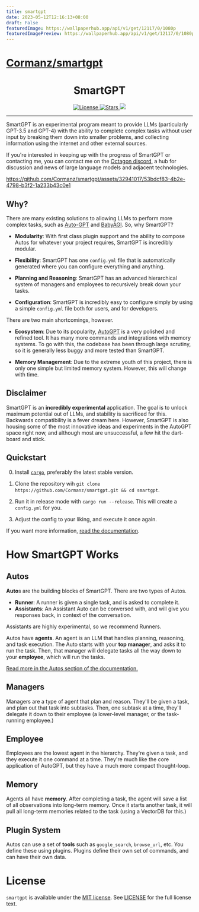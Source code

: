 ```yaml
---
title: smartgpt
date: 2023-05-12T12:16:13+08:00
draft: False
featuredImage: https://wallpaperhub.app/api/v1/get/12117/0/1080p
featuredImagePreview: https://wallpaperhub.app/api/v1/get/12117/0/1080p
---
```


# [Cormanz/smartgpt](https://github.com/Cormanz/smartgpt)

<h1 align = "center">SmartGPT</h1>
<div align = "center">
    <a href="LICENSE.md">
        <img alt="License" src="https://img.shields.io/github/license/Cormanz/smartgpt?style=flat-square" />
        <img alt = "Stars" src="https://img.shields.io/github/stars/Cormanz/smartgpt?style=social">
        <img src = "https://img.shields.io/badge/use-experimental-informational">
    </a>
</div>

<hr/>

SmartGPT is an experimental program meant to provide LLMs (particularly GPT-3.5 and GPT-4) with the ability to complete complex tasks without user input by breaking them down into smaller problems, and collecting information using the internet and other external sources.

If you're interested in keeping up with the progress of SmartGPT or contacting me, you can contact me on the [Octagon discord](https://discord.gg/rMnTeZWTBb), a hub for discussion and news of large language models and adjacent technologies.

https://github.com/Cormanz/smartgpt/assets/32941017/53bdcf83-4b2e-4798-b3f2-1a233b43c0e1

## Why?

There are many existing solutions to allowing LLMs to perform more complex tasks, such as [Auto-GPT](https://github.com/Torantulino/Auto-GPT) and [BabyAGI](https://github.com/yoheinakajima/babyagi). So, why SmartGPT?

- **Modularity**: With first class plugin support and the ability to compose Autos for whatever your project requires, SmartGPT is incredibly modular.

- **Flexibility**: SmartGPT has one `config.yml` file that is automatically generated where you can configure everything and anything.

- **Planning and Reasoning**: SmartGPT has an advanced hierarchical system of managers and employees to recursively break down your tasks.

- **Configuration**: SmartGPT is incredibly easy to configure simply by using a simple `config.yml` file both for users, and for developers.

There are two main shortcomings, however.

- **Ecosystem**: Due to its popularity, [AutoGPT](https://github.com/Torantulino/Auto-GPT) is a very polished and refined tool. It has many more commands and integrations with memory systems. To go with this, the codebase has been through large scrutiny, so it is generally less buggy and more tested than SmartGPT.

- **Memory Management**: Due to the extreme youth of this project, there is only one simple but limited memory system. However, this will change with time.

## Disclaimer

SmartGPT is an **incredibly experimental** application. The goal is to unlock maximum potential out of LLMs, and stability is sacrificed for this. Backwards compatibility is a fever dream here. However, SmartGPT is also housing some of the most innovative ideas and experiments in the AutoGPT space right now, and although most are unsuccessful, a few hit the dart-board and stick.

## Quickstart

0. Install [`cargo`](https://doc.rust-lang.org/cargo/getting-started/installation.html), preferably the latest stable version.

1. Clone the repository wih `git clone https://github.com/Cormanz/smartgpt.git && cd smartgpt`.

2. Run it in release mode with `cargo run --release`. This will create a `config.yml` for you.

3. Adjust the config to your liking, and execute it once again.


If you want more information, [read the documentation](https://corman.gitbook.io/smartgpt/installation).

# How SmartGPT Works

## Autos

**Auto**s are the building blocks of SmartGPT. There are two types of Autos.

- **Runner**: A runner is given a single task, and is asked to complete it.
- **Assistants**: An Assistant Auto can be conversed with, and will give you responses back, in context of the conversation.

Assistants are highly experimental, so we recommend Runners.

Autos have **agents**. An agent is an LLM that handles planning, reasoning, and task execution. The Auto starts with your **top manager**, and asks it to run the task. Then, that manager will delegate tasks all the way down to your **employee**, which will run the tasks.

[Read more in the Autos section of the documentation.](https://corman.gitbook.io/smartgpt/autos/autos)

## Managers

Managers are a type of agent that plan and reason. They'll be given a task, and plan out that task into subtasks. Then, one subtask at a time, they'll delegate it down to their employee (a lower-level manager, or the task-running employee.)

## Employee

Employees are the lowest agent in the hierarchy. They're given a task, and they execute it one command at a time. They're much like the core application of AutoGPT, but they have a much more compact thought-loop.

## Memory

Agents all have **memory**. After completing a task, the agent will save a list of all observations into long-term memory. Once it starts another task, it will pull all long-term memories related to the task (using a VectorDB for this.)

## Plugin System

Autos can use a set of **tools** such as `google_search`, `browse_url`, etc. You define these using plugins. Plugins define their own set of commands, and can have their own data.

# License

`smartgpt` is available under the
[MIT license](https://opensource.org/licenses/MIT). See
[LICENSE](https://github.com/Cormanz/smartgpt/blob/main/LICENSE.md) for the full
license text.
